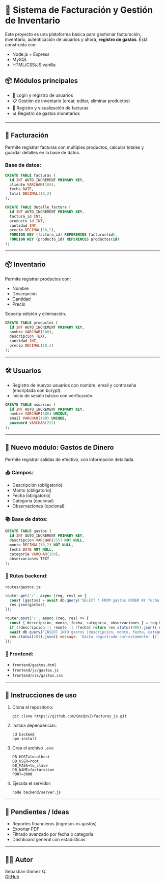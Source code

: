 # 💼 Sistema de Facturación y Gestión de Inventario

Este proyecto es una plataforma básica para gestionar facturación, inventario, autenticación de usuarios y ahora, **registro de gastos**. Está construida con:

- Node.js + Express
- MySQL
- HTML/CSS/JS vanilla

## 📦 Módulos principales

- 🔐 Login y registro de usuarios
- 📋 Gestión de inventario (crear, editar, eliminar productos)
- 🧾 Registro y visualización de facturas
- 📊 Registro de gastos monetarios

---

## 🧾 Facturación

Permite registrar facturas con múltiples productos, calcular totales y guardar detalles en la base de datos.

### Base de datos:

```sql
CREATE TABLE facturas (
  id INT AUTO_INCREMENT PRIMARY KEY,
  cliente VARCHAR(100),
  fecha DATE,
  total DECIMAL(10,2)
);

CREATE TABLE detalle_factura (
  id INT AUTO_INCREMENT PRIMARY KEY,
  factura_id INT,
  producto_id INT,
  cantidad INT,
  precio DECIMAL(10,2),
  FOREIGN KEY (factura_id) REFERENCES facturas(id),
  FOREIGN KEY (producto_id) REFERENCES productos(id)
);
```

---

## 📦 Inventario

Permite registrar productos con:

- Nombre
- Descripción
- Cantidad
- Precio

Soporta edición y eliminación.

```sql
CREATE TABLE productos (
  id INT AUTO_INCREMENT PRIMARY KEY,
  nombre VARCHAR(100),
  descripcion TEXT,
  cantidad INT,
  precio DECIMAL(10,2)
);
```

---

## 🛠 Usuarios

- Registro de nuevos usuarios con nombre, email y contraseña (encriptada con bcrypt).
- Inicio de sesión básico con verificación.

```sql
CREATE TABLE usuarios (
  id INT AUTO_INCREMENT PRIMARY KEY,
  nombre VARCHAR(100) UNIQUE,
  email VARCHAR(100) UNIQUE,
  password VARCHAR(255)
);
```

---

## 💸 Nuevo módulo: Gastos de Dinero

Permite registrar salidas de efectivo, con información detallada.

### 📥 Campos:

- Descripción (obligatorio)
- Monto (obligatorio)
- Fecha (obligatorio)
- Categoría (opcional)
- Observaciones (opcional)

### 📚 Base de datos:

```sql
CREATE TABLE gastos (
  id INT AUTO_INCREMENT PRIMARY KEY,
  descripcion VARCHAR(255) NOT NULL,
  monto DECIMAL(10,2) NOT NULL,
  fecha DATE NOT NULL,
  categoria VARCHAR(100),
  observaciones TEXT
);
```

### 📂 Rutas backend:

`routes/gastos.js`:

```js
router.get('/', async (req, res) => {
  const [gastos] = await db.query('SELECT * FROM gastos ORDER BY fecha DESC');
  res.json(gastos);
});

router.post('/', async (req, res) => {
  const { descripcion, monto, fecha, categoria, observaciones } = req.body;
  if (!descripcion || !monto || !fecha) return res.status(400).json({ error: 'Campos obligatorios: descripción, monto, fecha' });
  await db.query('INSERT INTO gastos (descripcion, monto, fecha, categoria, observaciones) VALUES (?, ?, ?, ?, ?)', [descripcion, monto, fecha, categoria, observaciones]);
  res.status(201).json({ message: 'Gasto registrado correctamente' });
});
```

### 📄 Frontend:

- `frontend/gastos.html`
- `frontend/js/gastos.js`
- `frontend/css/gastos.css`

---

## 🚀 Instrucciones de uso

1. Clona el repositorio:
   ```
   git clone https://github.com/GmzQzvZ/facturas_js.git
   ```

2. Instala dependencias:
   ```
   cd backend
   npm install
   ```

3. Crea el archivo `.env`:
   ```
   DB_HOST=localhost
   DB_USER=root
   DB_PASS=tu_clave
   DB_NAME=facturacion
   PORT=3000
   ```

4. Ejecuta el servidor:
   ```
   node backend/server.js
   ```

---

## 📌 Pendientes / Ideas

- Reportes financieros (ingresos vs gastos)
- Exportar PDF
- Filtrado avanzado por fecha o categoría
- Dashboard general con estadísticas

---

## 🧑‍💻 Autor

Sebastián Gómez Q.  
[GitHub](https://github.com/GmzQzvZ)